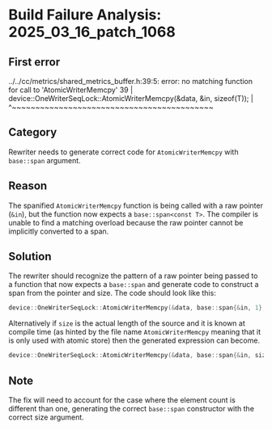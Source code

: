 # Build Failure Analysis: 2025_03_16_patch_1068

## First error

../../cc/metrics/shared_metrics_buffer.h:39:5: error: no matching function for call to 'AtomicWriterMemcpy'
   39 |     device::OneWriterSeqLock::AtomicWriterMemcpy(&data, &in, sizeof(T));
      |     ^~~~~~~~~~~~~~~~~~~~~~~~~~~~~~~~~~~~~~~~~~~~

## Category
Rewriter needs to generate correct code for `AtomicWriterMemcpy` with `base::span` argument.

## Reason
The spanified `AtomicWriterMemcpy` function is being called with a raw pointer (`&in`), but the function now expects a `base::span<const T>`. The compiler is unable to find a matching overload because the raw pointer cannot be implicitly converted to a span.

## Solution
The rewriter should recognize the pattern of a raw pointer being passed to a function that now expects a `base::span` and generate code to construct a span from the pointer and size. The code should look like this:

```c++
device::OneWriterSeqLock::AtomicWriterMemcpy(&data, base::span{&in, 1}, sizeof(T));
```

Alternatively if `size` is the actual length of the source and it is known at compile time (as hinted by the file name `AtomicWriterMemcpy` meaning that it is only used with atomic store) then the generated expression can become.
```c++
device::OneWriterSeqLock::AtomicWriterMemcpy(&data, base::span{&in, size / sizeof(T)}, size);
```

## Note
The fix will need to account for the case where the element count is different than one, generating the correct `base::span` constructor with the correct size argument.